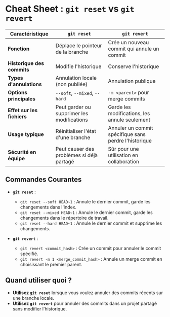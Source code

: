 # Cheat Sheet : `git reset` vs `git revert`

| Caractéristique            | `git reset`                                | `git revert`                                          |
| -------------------------- | ------------------------------------------ | ----------------------------------------------------- |
| **Fonction**               | Déplace le pointeur de la branche          | Crée un nouveau commit qui annule un commit           |
| **Historique des commits** | Modifie l'historique                       | Conserve l'historique                                 |
| **Types d'annulations**    | Annulation locale (non publiée)            | Annulation publique                                   |
| **Options principales**    | `--soft`, `--mixed`, `--hard`              | `-m <parent>` pour merge commits                      |
| **Effet sur les fichiers** | Peut garder ou supprimer les modifications | Garde les modifications, les annule seulement         |
| **Usage typique**          | Réinitialiser l'état d'une branche         | Annuler un commit spécifique sans perdre l'historique |
| **Sécurité en équipe**     | Peut causer des problèmes si déjà partagé  | Sûr pour une utilisation en collaboration             |

## Commandes Courantes

- **`git reset`** :
  - `git reset --soft HEAD~1` : Annule le dernier commit, garde les changements dans l'index.
  - `git reset --mixed HEAD~1` : Annule le dernier commit, garde les changements dans le répertoire de travail.
  - `git reset --hard HEAD~1` : Annule le dernier commit et supprime les changements.

- **`git revert`** :
  - `git revert <commit_hash>` : Crée un commit pour annuler le commit spécifié.
  - `git revert -m 1 <merge_commit_hash>` : Annule un merge commit en choisissant le premier parent.

## Quand utiliser quoi ?

- **Utilisez `git reset`** lorsque vous voulez annuler des commits récents sur une branche locale.
- **Utilisez `git revert`** pour annuler des commits dans un projet partagé sans modifier l'historique.
